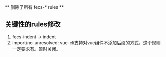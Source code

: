 ** 删除了所有 fecs-* rules **

## 关键性的rules修改

1. fecs-indent -> indent
2. import/no-unresolved: vue-cli支持对vue组件不添加后缀的方式，这个规则一定要求有。暂时关闭。


